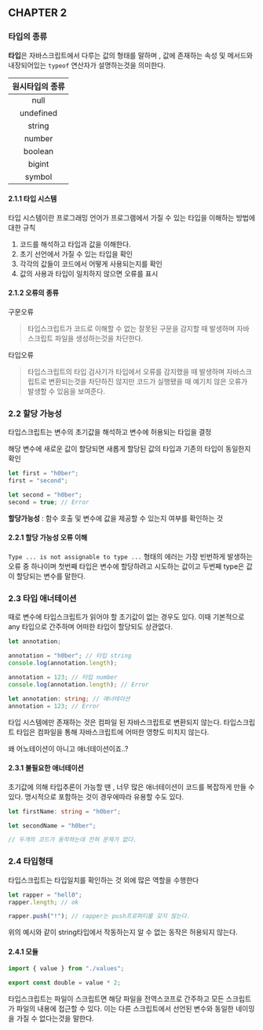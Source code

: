 ## CHAPTER 2

### 타입의 종류

**타입**은 자바스크립트에서 다루는 값의 형태를 말하며 , 값에 존재하는 속성 및 메서드와 내장되어있는 `typeof` 연산자가 설명하는것을 의미한다.

| 원시타입의 종류 |
| :-------------: |
|      null       |
|    undefined    |
|     string      |
|     number      |
|     boolean     |
|     bigint      |
|     symbol      |

#### 2.1.1 타입 시스템

타입 시스템이란 프로그래밍 언어가 프로그램에서 가질 수 있는 타입을 이해하는 방법에 대한 규칙

1. 코드를 해석하고 타입과 값을 이해한다.
2. 초기 선언에서 가질 수 있는 타입을 확인
3. 각각의 값들이 코드에서 어떻게 사용되는지를 확인
4. 값의 사용과 타입이 일치하지 않으면 오류를 표시

#### 2.1.2 오류의 종류

구문오류

> 타입스크립트가 코드로 이해할 수 없는 잘못된 구문을 감지할 때 발생하며 자바스크립트 파일을 생성하는것을 차단한다.

타입오류

> 타입스크립트의 타입 검사기가 타입에서 오류를 감지했을 때 발생하며 자바스크립트로 변환되는것을 차단하진 않지만 코드가 실행됐을 때 예기치 않은 오류가 발생할 수 있음을 보여준다.

### 2.2 할당 가능성

타입스크립트는 변수의 초기값을 해석하고 변수에 허용되는 타입을 결정

해당 변수에 새로운 값이 할당되면 새롭게 할당된 값의 타입과 기존의 타입이 동일한지 확인

```ts
let first = "h0ber";
first = "second";

let second = "h0ber";
second = true; // Error
```

**할당가능성** : 함수 호출 및 변수에 값을 제공할 수 있는지 여부를 확인하는 것

#### 2.2.1 할당 가능성 오류 이해

`Type ... is not assignable to type ...` 형태의 에러는 가장 빈번하게 발생하는 오류 중 하나이며 첫번째 타입은 변수에 할당하려고 시도하는 값이고 두번째 type은 값이 할당되는 변수를 말한다.

### 2.3 타입 애너테이션

때로 변수에 타입스크립트가 읽어야 할 초기값이 없는 경우도 있다. 이때 기본적으로 any 타입으로 간주하며 어떠한 타입이 할당되도 상관없다.

```ts
let annotation;

annotation = "h0ber"; // 타입 string
console.log(annotation.length);

annotation = 123; // 타입 number
console.log(annotation.length); // Error

let annotation: string; // 애너테이션
annotation = 123; // Error
```

타입 시스템에만 존재하는 것은 컴파일 된 자바스크립트로 변환되지 않는다. 타입스크립트 타입은 컴파일을 통해 자바스크립트에 어떠한 영향도 미치지 않는다.

왜 어노테이션이 아니고 애너테이션이죠..?

#### 2.3.1 불필요한 애너테이션

초기값에 의해 타입추론이 가능할 땐 , 너무 많은 애너테이션이 코드를 복잡하게 만들 수 있다. 명시적으로 포함하는 것이 경우에따라 유용할 수도 있다.

```ts
let firstName: string = "h0ber";

let secondName = "h0ber";

// 두개의 코드가 동작하는데 전혀 문제가 없다.
```

### 2.4 타입형태

타입스크립트는 타입일치를 확인하는 것 외에 많은 역할을 수행한다

```ts
let rapper = "hell0";
rapper.length; // ok

rapper.push("!"); // rapper는 push프로퍼티를 갖지 않는다.
```

위의 예시와 같이 string타입에서 작동하는지 알 수 없는 동작은 허용되지 않는다.

#### 2.4.1 모듈

```ts
import { value } from "./values";

export const double = value * 2;
```

타입스크립트는 파일이 스크립트면 해당 파일을 전역스코프로 간주하고 모든 스크립트가 파일의 내용에 접근할 수 있다. 이는 다른 스크립트에서 선언된 변수와 동일한 네이밍을 가질 수 없다는것을 말한다.
